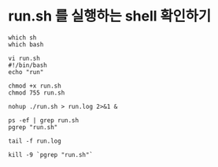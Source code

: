# run.sh 를 실행하는 shell 확인하기
```{bash}
which sh
which bash

vi run.sh
#!/bin/bash
echo "run"

chmod +x run.sh
chmod 755 run.sh

nohup ./run.sh > run.log 2>&1 &

ps -ef | grep run.sh
pgrep "run.sh"

tail -f run.log

kill -9 `pgrep "run.sh"`
```
